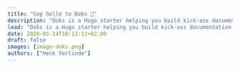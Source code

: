 ```yaml
---
title: "Say hello to Doks 👋"
description: "Doks is a Hugo starter helping you build kick-ass documentation websites."
lead: "Doks is a Hugo starter helping you build kick-ass documentation websites."
date: 2020-03-14T10:12:13+02:00
draft: false
images: [image-doks.png]
authors: ["Henk Verlinde"]
---
```

